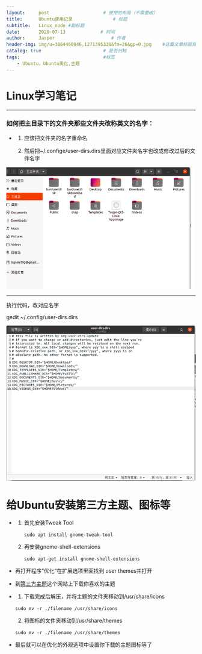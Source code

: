 ```yaml
---
layout:     post                    # 使用的布局（不需要改）
title:      Ubuntu使用记录               # 标题 
subtitle:   Linux_node #副标题
date:       2020-07-13             # 时间
author:     Jasper                     # 作者
header-img: img/u=3864460846,1271395336&fm=26&gp=0.jpg    #这篇文章标题背景图片
catalog: true                       # 是否归档
tags:                               #标签
    - Ubuntu，Ubuntu美化,主题
---
```


# Linux学习笔记
---
### 如何把主目录下的文件夹那些文件夹改称英文的名字：

* 1. 应该把文件夹的名字重命名

  2. 然后把~/.confige/user-dirs.dirs里面对应文件夹名字也改成修改过后的文件名字

     

![文件夹名字](/img/filename.png)

---

执行代码，改对应名字

gedit ~/.config/user-dirs.dirs

![截图](/img/ww.png)



# 给Ubuntu安装第三方主题、图标等

* 1. 首先安装Tweak Tool

     ```
     sudo apt install gnome-tweak-tool
     ```

  2. 再安装gnome-shell-extensions

     ~~~
     sudo apt-get install gnome-shell-extensions
     ~~~

* 再打开程序”优化“在扩展选项里面找到 user themes并打开

* 到[第三方主题](https://www.gnome-look.org/)这个网站上下载你喜欢的主题

* 1. 下载完成后解压，并将主题的文件夹移动到/usr/share/icons

  ```
  sudo mv -r ./filename /usr/share/icons
  ```

  2. 将图标的文件夹移动到/usr/share/themes

  ~~~
  sudo mv -r ./filename /usr/share/themes
  ~~~

* 最后就可以在优化的外观选项中设置你下载的主题图标等了



